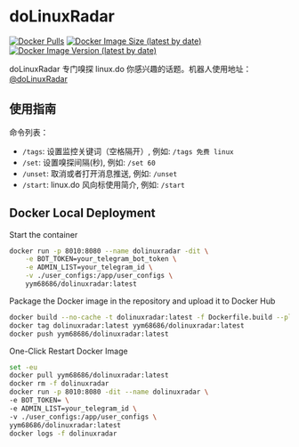 # doLinuxRadar

<!-- [![Build Status](https://travis-ci.com/yym68686/doLinuxRadar.svg?branch=main)](https://travis-ci.com/yym68686/doLinuxRadar) -->
[![Docker Pulls](https://img.shields.io/docker/pulls/yym68686/dolinuxradar)](https://hub.docker.com/r/yym68686/dolinuxradar)
[![Docker Image Size (latest by date)](https://img.shields.io/docker/image-size/yym68686/dolinuxradar)](https://hub.docker.com/r/yym68686/dolinuxradar)
[![Docker Image Version (latest by date)](https://img.shields.io/docker/v/yym68686/dolinuxradar)](https://hub.docker.com/r/yym68686/dolinuxradar)

doLinuxRadar 专门嗅探 linux.do 你感兴趣的话题。机器人使用地址：[@doLinuxRadar](https://t.me/doLinuxRadar)

## 使用指南

命令列表：

- `/tags`: 设置监控关键词（空格隔开）, 例如: `/tags 免费 linux`
- `/set`: 设置嗅探间隔(秒), 例如: `/set 60`
- `/unset`: 取消或者打开消息推送, 例如: `/unset`
- `/start`: linux.do 风向标使用简介, 例如: `/start`

## Docker Local Deployment

Start the container

```bash
docker run -p 8010:8080 --name dolinuxradar -dit \
    -e BOT_TOKEN=your_telegram_bot_token \
    -e ADMIN_LIST=your_telegram_id \
    -v ./user_configs:/app/user_configs \
    yym68686/dolinuxradar:latest
```

Package the Docker image in the repository and upload it to Docker Hub

```bash
docker build --no-cache -t dolinuxradar:latest -f Dockerfile.build --platform linux/amd64 .
docker tag dolinuxradar:latest yym68686/dolinuxradar:latest
docker push yym68686/dolinuxradar:latest
```

One-Click Restart Docker Image

```bash
set -eu
docker pull yym68686/dolinuxradar:latest
docker rm -f dolinuxradar
docker run -p 8010:8080 -dit --name dolinuxradar \
-e BOT_TOKEN= \
-e ADMIN_LIST=your_telegram_id \
-v ./user_configs:/app/user_configs \
yym68686/dolinuxradar:latest
docker logs -f dolinuxradar
```